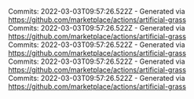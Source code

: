 Commits: 2022-03-03T09:57:26.522Z - Generated via https://github.com/marketplace/actions/artificial-grass
<br>
Commits: 2022-03-03T09:57:26.522Z - Generated via https://github.com/marketplace/actions/artificial-grass
<br>
Commits: 2022-03-03T09:57:26.522Z - Generated via https://github.com/marketplace/actions/artificial-grass
<br>
Commits: 2022-03-03T09:57:26.522Z - Generated via https://github.com/marketplace/actions/artificial-grass
<br>
Commits: 2022-03-03T09:57:26.522Z - Generated via https://github.com/marketplace/actions/artificial-grass
<br>
